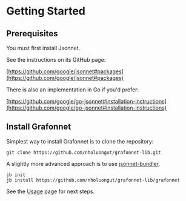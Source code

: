 # Getting Started

## Prerequisites

You must first install Jsonnet.

See the instructions on its GitHub page:

[https://github.com/google/jsonnet#packages](https://github.com/google/jsonnet#packages)

There is also an implementation in Go if you'd prefer:

[https://github.com/google/go-jsonnet#installation-instructions](https://github.com/google/go-jsonnet#installation-instructions)

## Install Grafonnet

Simplest way to install Grafonnet is to clone the repository:

```
git clone https://github.com/nholuongut/grafonnet-lib.git
```

A slightly more advanced approach is to use
[jsonnet-bundler](https://github.com/jsonnet-bundler/jsonnet-bundler).

```
jb init
jb install https://github.com/nholuongut/grafonnet-lib/grafonnet
```

See the [Usage](../usage) page for next steps.
